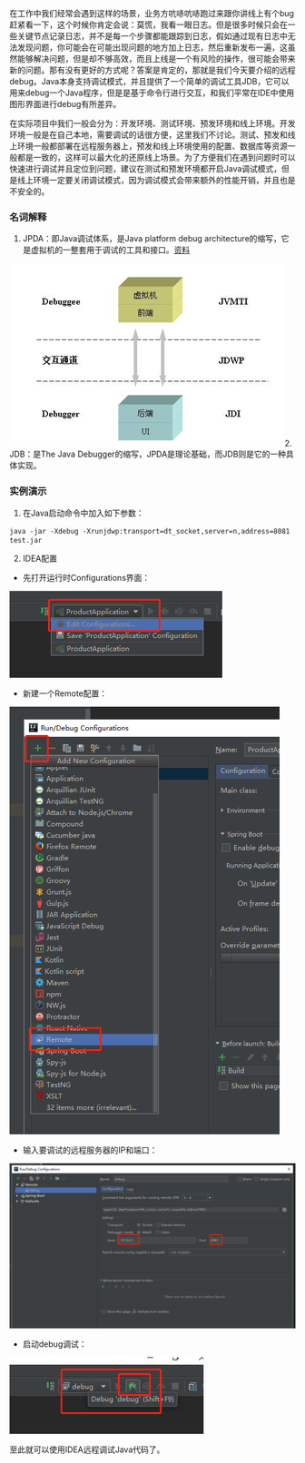 在工作中我们经常会遇到这样的场景，业务方吭哧吭哧跑过来跟你讲线上有个bug赶紧看一下，这个时候你肯定会说：莫慌，我看一眼日志。但是很多时候只会在一些关键节点记录日志，并不是每一个步骤都能跟踪到日志，假如通过现有日志中无法发现问题，你可能会在可能出现问题的地方加上日志，然后重新发布一遍，这虽然能够解决问题，但是却不够高效，而且上线是一个有风险的操作，很可能会带来新的问题。那有没有更好的方式呢？答案是肯定的，那就是我们今天要介绍的远程debug。Java本身支持调试模式，并且提供了一个简单的调试工具JDB，它可以用来debug一个Java程序，但是是基于命令行进行交互，和我们平常在IDE中使用图形界面进行debug有所差异。

在实际项目中我们一般会分为：开发环境、测试环境、预发环境和线上环境。开发环境一般是在自己本地，需要调试的话很方便，这里我们不讨论。测试、预发和线上环境一般都部署在远程服务器上，预发和线上环境使用的配置、数据库等资源一般都是一致的，这样可以最大化的还原线上场景。为了方便我们在遇到问题时可以快速进行调试并且定位到问题，建议在测试和预发环境都开启Java调试模式，但是线上环境一定要关闭调试模式，因为调试模式会带来额外的性能开销，并且也是不安全的。
### 名词解释
1. JPDA：即Java调试体系，是Java platform debug architecture的缩写，它是虚拟机的一整套用于调试的工具和接口。[资料](https://www.ibm.com/developerworks/cn/java/j-lo-jpda1/index.html?ca=drs-)

![在这里插入图片描述](./resource/jpda.jpg?x-oss-process=image/watermark,type_ZmFuZ3poZW5naGVpdGk,shadow_10,text_aHR0cHM6Ly9ibG9nLmNzZG4ubmV0L3R6dzE5OTI=,size_16,color_FFFFFF,t_70)
2. JDB：是The Java Debugger的缩写，JPDA是理论基础，而JDB则是它的一种具体实现。

### 实例演示
1. 在Java启动命令中加入如下参数：
```
java -jar -Xdebug -Xrunjdwp:transport=dt_socket,server=n,address=8081 test.jar
```
2. IDEA配置
- 先打开运行时Configurations界面：

![在这里插入图片描述](./resource/debug-step-1.jpg)

- 新建一个Remote配置：

![在这里插入图片描述](./resource/debug-step-2.jpg?x-oss-process=image/watermark,type_ZmFuZ3poZW5naGVpdGk,shadow_10,text_aHR0cHM6Ly9ibG9nLmNzZG4ubmV0L3R6dzE5OTI=,size_16,color_FFFFFF,t_70)

- 输入要调试的远程服务器的IP和端口：

![在这里插入图片描述](./resource/debug-step-3.jpg?x-oss-process=image/watermark,type_ZmFuZ3poZW5naGVpdGk,shadow_10,text_aHR0cHM6Ly9ibG9nLmNzZG4ubmV0L3R6dzE5OTI=,size_16,color_FFFFFF,t_70)

- 启动debug调试：

![在这里插入图片描述](./resource/debug-step-4.jpg)

至此就可以使用IDEA远程调试Java代码了。
